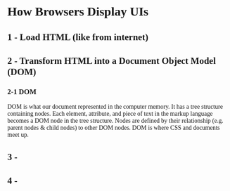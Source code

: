  <body style="font-family: serif"></body>

# How Browsers Display UIs

## 1 - Load HTML (like from internet)
## 2 - Transform HTML into a Document Object Model (DOM)
### 2-1 DOM
DOM is what our document represented in the computer memory. It has a tree structure containing nodes. Each element, 
attribute, and piece of text in the markup language becomes a DOM node in the tree structure. Nodes are defined by 
their relationship (e.g. parent nodes & child nodes) to other DOM nodes. DOM is where CSS and documents meet up. 

## 3 - 
## 4 - 